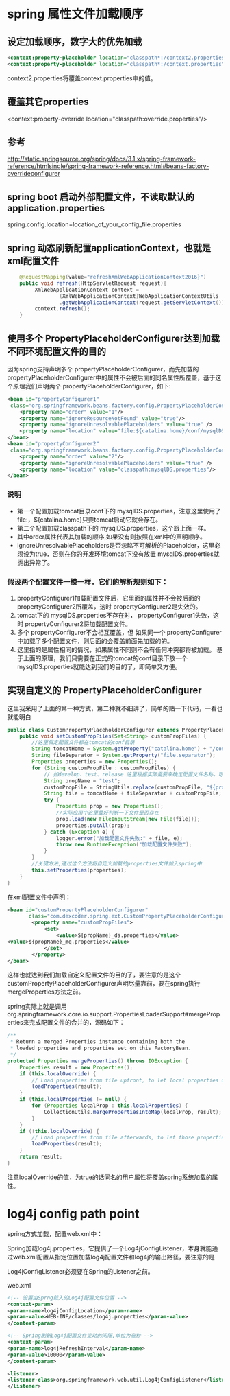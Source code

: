 # spring 属性文件加载顺序
## 设定加载顺序，数字大的优先加载

```xml
<context:property-placeholder location="classpath*:/context2.properties" order="0"/>
<context:property-placeholder location="classpath*:/context.properties" order="100"/>
```
context2.properties将覆盖context.properties中的值。

## 覆盖其它properties
<context:property-override location="classpath:override.properties"/>

## 参考
http://static.springsource.org/spring/docs/3.1.x/spring-framework-reference/htmlsingle/spring-framework-reference.html#beans-factory-overrideconfigurer
## spring boot 启动外部配置文件，不读取默认的application.properties

spring.config.location=location_of_your_config_file.properties

## spring 动态刷新配置applicationContext，也就是xml配置文件

```java
    @RequestMapping(value="refreshXmlWebApplicationContext2016}")
    public void refresh(HttpServletRequest request){
         XmlWebApplicationContext context =
                 (XmlWebApplicationContext)WebApplicationContextUtils
                 .getWebApplicationContext(request.getServletContext());
         context.refresh();
    }
```
## 使用多个 PropertyPlaceholderConfigurer达到加载不同环境配置文件的目的
因为spring支持声明多个 propertyPlaceholderConfigurer，而先加载的 propertyPlaceholderConfigurer中的属性不会被后面的同名属性所覆盖，基于这个原理我们声明两个 propertyPlaceholderConfigurer，如下:

```xml
<bean id="propertyConfigurer1"
 class="org.springframework.beans.factory.config.PropertyPlaceholderConfigurer">
    <property name="order" value="1"/>
    <property name="ignoreResourceNotFound" value="true"/>
    <property name="ignoreUnresolvablePlaceholders" value="true" />
    <property name="location" value="file:${catalina.home}/conf/mysqlDS.properties"/>
</bean>
<bean id="propertyConfigurer2"
 class="org.springframework.beans.factory.config.PropertyPlaceholderConfigurer">
    <property name="order" value="2"/>
    <property name="ignoreUnresolvablePlaceholders" value="true" />
    <property name="location" value="classpath:mysqlDS.properties"/>
</bean>
```
### 说明 
  - 第一个配置加载tomcat目录conf下的 mysqlDS.properties，注意这里使用了file:，${catalina.home}只要tomcat启动它就会存在。
  - 第二个配置加载classpath下的 mysqlDS.properties，这个跟上面一样。
  - 其中order属性代表其加载的顺序,如果没有则按照在xml中的声明顺序。
  - ignoreUnresolvablePlaceholders是否忽略不可解析的Placeholder，这里必须设为true，否则在你的开发环境tomcat下没有放置 mysqlDS.properties就抛出异常了。

### 假设两个配置文件一模一样，它们的解析规则如下：
1. propertyConfigurer1加载配置文件后，它里面的属性并不会被后面的 propertyConfigurer2所覆盖，这时 propertyConfigurer2是失效的。
2. tomcat下的 mysqlDS.properties不存在时， propertyConfigurer1失效，这时 propertyConfigurer2将加载配置文件。
3. 多个 propertyConfigurer不会相互覆盖，但 如果同一个 propertyConfigurer中加载了多个配置文件，则后面的会覆盖前面先加载的的。
4. 这里指的是属性相同的情况，如果属性不同则不会有任何冲突都将被加载。
基于上面的原理，我们只需要在正式的tomcat的conf目录下放一个 mysqlDS.properties就能达到我们的目的了，即简单又方便。

## 实现自定义的 PropertyPlaceholderConfigurer
这里我采用了上面的第一种方式，第二种就不细讲了，简单的贴一下代码，一看也就能明白

```java
public class CustomPropertyPlaceholderConfigurer extends PropertyPlaceholderConfigurer {
    public void setCustomPropFiles(Set<String> customPropFiles) {
        //这里假定配置文件都在tomcat的conf目录
        String tomcatHome = System.getProperty("catalina.home") + "/conf";
        String fileSeparator = System.getProperty("file.separator");
        Properties properties = new Properties();
        for (String customPropFile : customPropFiles) {
            // 如develop、test、release 这里根据实际需要来确定配置文件名称，可以通过环境变量等方式，结合实际情况
            String propName = "test";
            customPropFile = StringUtils.replace(customPropFile, "${propName}", propName);
            String file = tomcatHome + fileSeparator + customPropFile;
            try {
                Properties prop = new Properties();
                //实际应用中这里最好判断一下文件是否存在
                prop.load(new FileInputStream(new File(file)));
                properties.putAll(prop);
            } catch (Exception e) {
                logger.error("加载配置文件失败:" + file, e);
                throw new RuntimeException("加载配置文件失败");
            }
        }
        //关键方法,通过这个方法将自定义加载的properties文件加入spring中
        this.setProperties(properties);
    }
}
```
在xml配置文件中声明：

```xml
<bean id="customPropertyPlaceholderConfigurer" 
       class="com.dexcoder.spring.ext.CustomPropertyPlaceholderConfigurer">
        <property name="customPropFiles">
            <set>
                <value>${propName}_ds.properties</value>
<value>${propName}_mq.properties</value>
            </set>
        </property>
</bean>
```

这样也就达到我们加载自定义配置文件的目的了，要注意的是这个 customPropertyPlaceholderConfigurer声明尽量靠前，要在spring执行 mergeProperties方法之前。

spring实际上就是调用org.springframework.core.io.support.PropertiesLoaderSupport#mergeProperties来完成配置文件的合并的，源码如下：

```java
/**
 * Return a merged Properties instance containing both the
 * loaded properties and properties set on this FactoryBean.
 */
protected Properties mergeProperties() throws IOException {
    Properties result = new Properties();
    if (this.localOverride) {
        // Load properties from file upfront, to let local properties override.
        loadProperties(result);
    }
    if (this.localProperties != null) {
        for (Properties localProp : this.localProperties) {
            CollectionUtils.mergePropertiesIntoMap(localProp, result);
        }
    }
    if (!this.localOverride) {
        // Load properties from file afterwards, to let those properties override.
        loadProperties(result);
    }
    return result;
}
```
注意localOverride的值，为true的话同名的用户属性将覆盖spring系统加载的属性。

# log4j config path point 
spring方式加载，配置web.xml中：

Spring加载log4j.properties，它提供了一个Log4jConfigListener，本身就能通过web.xml配置从指定位置加载log4j配置文件和log4j的输出路径，要注意的是

Log4jConfigListener必须要在Spring的Listener之前。

web.xml
```xml
<!-- 设置由Sprng载入的Log4j配置文件位置 -->
<context-param>
<param-name>log4jConfigLocation</param-name>
<param-value>WEB-INF/classes/log4j.properties</param-value>
</context-param>

<!-- Spring刷新Log4j配置文件变动的间隔,单位为毫秒 -->
<context-param>
<param-name>log4jRefreshInterval</param-name>
<param-value>10000</param-value>
</context-param>

<listener>
<listener-class>org.springframework.web.util.Log4jConfigListener</listener-class>
</listener>
```
